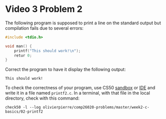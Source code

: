 # Video 3 Problem 2

The following program is supposed to print a line on the standard output but
compilation fails due to several errors:

```c
#include <tdio.h>

void man() {
    printf("This should work!\n");
    retur 0;
}
```

Correct the program to have it display the following output:
```shell
This should work!
```

To check the correctness of your program, use CS50 [sandbox](sandbox.cs50.io)
or [IDE](ide.cs50.io) and write it in a file named `printf2.c`. In a terminal,
with that file in the local directory, check with this command:

```shell
check50 -l --log olivierpierre/comp26020-problems/master/week2-c-basics/02-printf2
```
